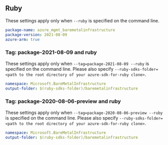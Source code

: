 ## Ruby

These settings apply only when `--ruby` is specified on the command line.

```yaml
package-name: azure_mgmt_baremetalinfrastructure
package-version: 2021-08-09
azure-arm: true
```

### Tag: package-2021-08-09 and ruby

These settings apply only when `--tag=package-2021-08-09 --ruby` is specified on the command line.
Please also specify `--ruby-sdks-folder=<path to the root directory of your azure-sdk-for-ruby clone>`.

```yaml $(tag) == 'package-2021-08-09' && $(ruby)
namespace: Microsoft.BareMetalInfrastructure
output-folder: $(ruby-sdks-folder)/baremetalinfrastructure
```

### Tag: package-2020-08-06-preview and ruby

These settings apply only when `--tag=package-2020-08-06-preview --ruby` is specified on the command line.
Please also specify `--ruby-sdks-folder=<path to the root directory of your azure-sdk-for-ruby clone>`.

```yaml $(tag) == 'package-2020-08-06-preview' && $(ruby)
namespace: Microsoft.BareMetalInfrastructure
output-folder: $(ruby-sdks-folder)/baremetalinfrastructure
```
